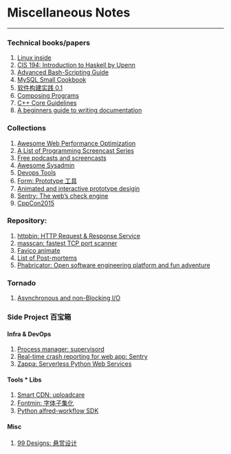 # Miscellaneous Notes
---

### Technical books/papers
1. [Linux inside][inside]
2. [CIS 194: Introduction to Haskell by Upenn][194]
3. [Advanced Bash-Scripting Guide][abs]
4. [MySQL Small Cookbook][mysql]
5. [软件构建实践 0.1][pm]
6. [Composing Programs][compose]
7. [C++ Core Guidelines][isocpp]
8. [A beginners guide to writing documentation][write_doc]

### Collections
1. [Awesome Web Performance Optimization][wpo]
2. [A List of Programming Screencast Series][screencast]
3. [Free podcasts and screencasts][free]
4. [Awesome Sysadmin][sysadmin]
5. [Devops Tools][devops]
6. [Form: Prototype 工具][Form]
7. [Animated and interactive prototype desigin][Principle]
8. [Sentry: The web’s check engine][sentry]
9. [CppCon2015][cppcon2015]

### Repository:
1. [httpbin: HTTP Request & Response Service][httpbin]
2. [masscan: fastest TCP port scanner][masscan]
3. [Favico animate][favicojs]
4. [List of Post-mortems][post-mortems]
5. [Phabricator: Open software engineering platform and fun adventure][phabricator]

### Tornado
1. [Asynchronous and non-Blocking I/O][async]


### Side Project 百宝箱
#### Infra & DevOps
1. [Process manager: supervisord](http://supervisord.org/)
2. [Real-time crash reporting for web app: Sentry](https://getsentry.com/welcome/)
3. [Zappa: Serverless Python Web Services](https://github.com/Miserlou/Zappa)
#### Tools * Libs
1. [Smart CDN: uploadcare](https://uploadcare.com/)
2. [Fontmin: 字体子集化](http://ecomfe.github.io/fontmin/en)
3. [Python alfred-workflow SDK](https://github.com/deanishe/alfred-workflow)
#### Misc
1. [99 Designs: 悬赏设计](https://99designs.com/)

[httpbin]: https://github.com/Runscope/httpbin
[wpo]: https://github.com/davidsonfellipe/awesome-wpo
[screencast]: http://devblog.avdi.org/2013/06/21/a-list-of-programming-screencast-series/
[free]: https://github.com/vhf/free-programming-books/blob/master/free-podcasts-screencasts-en.md
[194]: http://www.cis.upenn.edu/~cis194/spring13/lectures.htmlA
[abs]: http://tldp.org/LDP/abs/html/
[sysadmin]: https://github.com/n1trux/awesome-sysadmin
[masscan]: https://github.com/robertdavidgraham/masscan
[inside]: http://0xax.gitbooks.io/linux-insides/content/index.html
[mysql]: http://andrewliu.tk/2015/05/24/MySQL-Small-Cookbook/
[devops]: https://devops.zeef.com/christian.peper
[pm]: http://pm.readthedocs.org/
[async]: http://www.tornadoweb.org/en/stable/guide/async.html
[compose]: http://www.composingprograms.com/
[favicojs]: http://lab.ejci.net/favico.js/
[post-mortems]: https://github.com/danluu/post-mortems
[Form]: http://relativewave.com/form/
[Principle]: http://principleformac.com/index.html
[phabricator]: https://github.com/phacility/phabricator
[sentry]: https://getsentry.com/welcome/
[isocpp]: http://isocpp.github.io/CppCoreGuidelines/CppCoreGuidelines
[cppcon2015]: https://github.com/cppcon/cppcon2015
[write_doc]: http://www.writethedocs.org/guide/writing/beginners-guide-to-docs/
